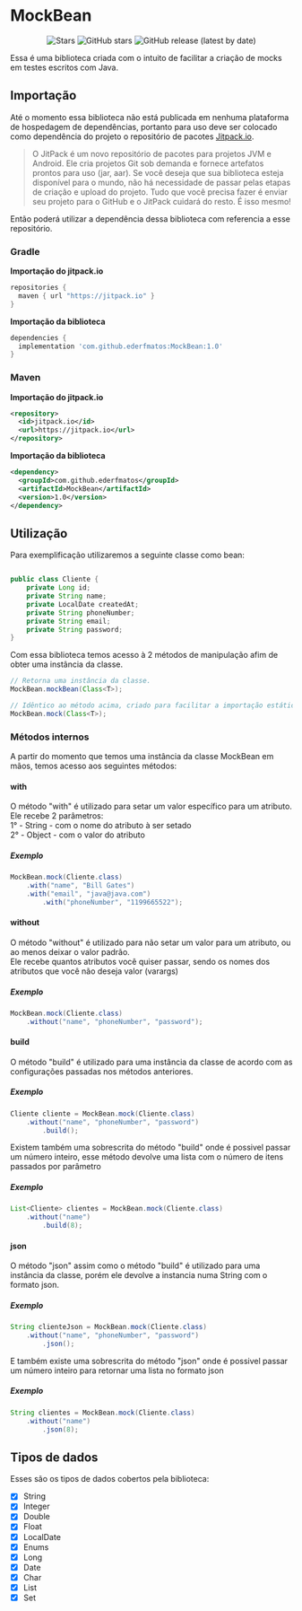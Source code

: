 
# MockBean
  
  
<p align="center">
 <a>
        <img src="https://github.com/ederfmatos/MockBean/workflows/Java%20CI%20with%20Gradle/badge.svg"
            alt="Stars">
   </a>
  <a>
            <img alt="GitHub stars" src="https://img.shields.io/github/stars/ederfmatos/MockBean?style=social">
   </a>
<a>
	<img alt="GitHub release (latest by date)" src="https://img.shields.io/github/v/release/ederfmatos/MockBean?style=social">
</a>
</p>

Essa é uma biblioteca criada com o intuito de facilitar a criação de mocks em testes escritos com Java. 

## Importação

Até o momento essa biblioteca não está publicada em nenhuma plataforma de hospedagem de dependências, portanto para uso deve ser colocado como dependência do projeto o repositório de pacotes [Jitpack.io](https://jitpack.io/docs/). 

> O JitPack é um novo repositório de pacotes para projetos JVM e Android. Ele cria projetos Git sob demanda e fornece artefatos prontos para uso (jar, aar).
> Se você deseja que sua biblioteca esteja disponível para o mundo, não  há necessidade de passar pelas etapas de criação e upload do projeto. Tudo que você precisa fazer é enviar seu projeto para o GitHub e o JitPack cuidará do resto. É isso mesmo!

Então poderá utilizar a dependência dessa biblioteca com referencia a esse repositório.

### Gradle

**Importação do jitpack.io**	
	
``` gradle
repositories {  
  maven { url "https://jitpack.io" }  
}
```

**Importação da biblioteca**

``` gradle
dependencies {
  implementation 'com.github.ederfmatos:MockBean:1.0'
}
```

### Maven

**Importação do jitpack.io**	

``` xml
<repository>
  <id>jitpack.io</id>
  <url>https://jitpack.io</url>
</repository>
```

**Importação da biblioteca**

``` xml
<dependency>
  <groupId>com.github.ederfmatos</groupId>
  <artifactId>MockBean</artifactId>
  <version>1.0</version>
</dependency>
```

## Utilização

Para exemplificação utilizaremos a seguinte classe como bean:

``` Java

public class Cliente {
    private Long id;
    private String name;
    private LocalDate createdAt;
    private String phoneNumber;
    private String email;
    private String password;
}

```

Com essa biblioteca temos acesso à 2 métodos de manipulação afim de obter uma instância da classe.

``` Java
// Retorna uma instância da classe.
MockBean.mockBean(Class<T>);

// Idêntico ao método acima, criado para facilitar a importação estática.
MockBean.mock(Class<T>);
```

### Métodos internos

A partir do momento que temos uma instância da classe MockBean em mãos, temos acesso aos seguintes métodos:

#### with

O método "with" é utilizado para setar um valor específico para um atributo.<br>
Ele recebe 2 parâmetros: <br>
1° - String -  com o nome do atributo à ser setado <br>
2° - Object -  com o valor do atributo <br>

##### Exemplo
``` Java
MockBean.mock(Cliente.class)
	.with("name", "Bill Gates")
	.with("email", "java@java.com")
        .with("phoneNumber", "1199665522");
```

#### without

O método "without" é utilizado para não setar um valor para um atributo, ou ao menos deixar o valor padrão.<br>
Ele recebe quantos atributos você quiser passar, sendo os nomes dos atributos que você não deseja valor (varargs) <br>

##### Exemplo
``` Java
MockBean.mock(Cliente.class)
	.without("name", "phoneNumber", "password");
```

#### build

O método "build" é utilizado para uma instância da classe de acordo com as configurações passadas nos métodos anteriores.

##### Exemplo
``` Java
Cliente cliente = MockBean.mock(Cliente.class)
	.without("name", "phoneNumber", "password")
        .build();
```

Existem também uma sobrescrita do método "build" onde é possivel passar um número inteiro, esse método devolve uma lista com o número de itens passados por parâmetro
##### Exemplo
``` Java
List<Cliente> clientes = MockBean.mock(Cliente.class)
	.without("name")
        .build(8);
```

#### json

O método "json" assim como o método "build" é utilizado para uma instância da classe, porém ele devolve a instancia numa String com o formato json.

##### Exemplo
``` Java
String clienteJson = MockBean.mock(Cliente.class)
	.without("name", "phoneNumber", "password")
        .json();
```

E também existe uma sobrescrita do método "json" onde é possivel passar um número inteiro para retornar uma lista no formato json
##### Exemplo
``` Java
String clientes = MockBean.mock(Cliente.class)
	.without("name")
        .json(8);
```
 

## Tipos de dados

Esses são os tipos de dados cobertos pela biblioteca:

 - [x] String
 - [x] Integer
 - [x] Double
 - [x] Float
 - [x] LocalDate
 - [x] Enums
 - [X] Long
 - [X] Date
 - [X] Char
 - [X] List
 - [X] Set
